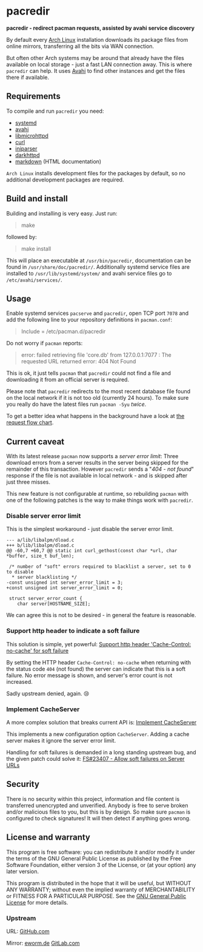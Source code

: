 pacredir
========

**pacredir - redirect pacman requests, assisted by avahi service discovery**

By default every [Arch Linux](https://www.archlinux.org/) installation
downloads its package files from online mirrors, transferring all the
bits via WAN connection.

But often other Arch systems may be around that already have the files
available on local storage - just a fast LAN connection away. This is
where `pacredir` can help. It uses [Avahi](http://avahi.org/) to find
other instances and get the files there if available.

Requirements
------------

To compile and run `pacredir` you need:

* [systemd](https://www.github.com/systemd/systemd)
* [avahi](https://avahi.org/)
* [libmicrohttpd](https://www.gnu.org/software/libmicrohttpd/)
* [curl](https://curl.haxx.se/)
* [iniparser](https://github.com/ndevilla/iniparser)
* [darkhttpd](https://unix4lyfe.org/darkhttpd/)
* [markdown](https://daringfireball.net/projects/markdown/) (HTML documentation)

`Arch Linux` installs development files for the packages by default, so
no additional development packages are required.

Build and install
-----------------

Building and installing is very easy. Just run:

> make

followed by:

> make install

This will place an executable at `/usr/bin/pacredir`,
documentation can be found in `/usr/share/doc/pacredir/`.
Additionally systemd service files are installed to
`/usr/lib/systemd/system/` and avahi service files go to
`/etc/avahi/services/`.

Usage
-----

Enable systemd services `pacserve` and `pacredir`, open TCP
port `7078` and add the following line to your repository
definitions in `pacman.conf`:

> Include = /etc/pacman.d/pacredir

Do not worry if `pacman` reports:

> error: failed retrieving file 'core.db' from 127.0.0.1:7077 : The
> requested URL returned error: 404 Not Found

This is ok, it just tells `pacman` that `pacredir` could not find a file
and downloading it from an official server is required.

Please note that `pacredir` redirects to the most recent database file
found on the local network if it is not too old (currently 24 hours). To
make sure you really do have the latest files run `pacman -Syu` *twice*.

To get a better idea what happens in the background have a look at
[the request flow chart](FLOW.md).

Current caveat
--------------

With its latest release `pacman` now supports a *server error limit*: Three
download errors from a server results in the server being skipped for the
remainder of this transaction.
However `pacredir` sends a "*404 - not found*" response if the file is not
available in local network - and is skipped after just three misses.

This new feature is not configurable at runtime, so rebuilding `pacman` with
one of the following patches is the way to make things work with `pacredir`.

### Disable server error limit

This is the simplest workaround - just disable the server error limit.

    --- a/lib/libalpm/dload.c
    +++ b/lib/libalpm/dload.c
    @@ -60,7 +60,7 @@ static int curl_gethost(const char *url, char *buffer, size_t buf_len);
     
     /* number of "soft" errors required to blacklist a server, set to 0 to disable
      * server blacklisting */
    -const unsigned int server_error_limit = 3;
    +const unsigned int server_error_limit = 0;
     
     struct server_error_count {
     	char server[HOSTNAME_SIZE];

We can agree this is not to be desired - in general the feature is reasonable.

### Support http header to indicate a soft failure

This solution is simple, yet powerful:
[Support http header 'Cache-Control: no-cache' for soft failure](patches/0001-support-http-header-Cache-Control-no-cache-for-soft-failure.patch)

By setting the HTTP header `Cache-Control: no-cache` when returning with
the status code `404` (not found) the server can indicate that this is a
soft failure. No error message is shown, and server's error count is
not increased.

Sadly upstream denied, again. 😢

### Implement CacheServer

A more complex solution that breaks current API is:
[Implement CacheServer](patches/0001-implement-CacheServer.patch)

This implements a new configuration option `CacheServer`. Adding a cache
server makes it ignore the server error limit.

Handling for soft failures is demanded in a long standing upstream bug, and
the given patch could solve it:
[FS#23407 - Allow soft failures on Server URLs](https://bugs.archlinux.org/task/23407)

Security
--------

There is no security within this project, information and file content
is transferred unencrypted and unverified. Anybody is free to serve
broken and/or malicious files to you, but this is by design. So make
sure `pacman` is configured to check signatures! It will then detect if
anything goes wrong.

License and warranty
--------------------

This program is free software: you can redistribute it and/or modify
it under the terms of the GNU General Public License as published by
the Free Software Foundation, either version 3 of the License, or
(at your option) any later version.

This program is distributed in the hope that it will be useful,
but WITHOUT ANY WARRANTY; without even the implied warranty of
MERCHANTABILITY or FITNESS FOR A PARTICULAR PURPOSE.  See the
[GNU General Public License](COPYING.md) for more details.

### Upstream

URL:
[GitHub.com](https://github.com/eworm-de/pacredir#pacredir)

Mirror:
[eworm.de](https://git.eworm.de/cgit.cgi/pacredir/about/)
[GitLab.com](https://gitlab.com/eworm-de/pacredir#pacredir)
